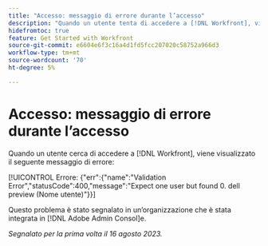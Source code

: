 ```yaml
---
title: "Accesso: messaggio di errore durante l’accesso"
description: "Quando un utente tenta di accedere a [!DNL Workfront], viene visualizzato un messaggio di errore."
hidefromtoc: true
feature: Get Started with Workfront
source-git-commit: e6604e6f3c16a4d1fd5fcc207020c58752a966d3
workflow-type: tm+mt
source-wordcount: '70'
ht-degree: 5%

---
```



# Accesso: messaggio di errore durante l’accesso

Quando un utente cerca di accedere a [!DNL Workfront], viene visualizzato il seguente messaggio di errore:

[!UICONTROL Errore: {&quot;err&quot;:{&quot;name&quot;:&quot;Validation Error&quot;,&quot;statusCode&quot;:400,&quot;message&quot;:&quot;Expect one user but found 0. dell preview (Nome utente)&quot;}}]

Questo problema è stato segnalato in un’organizzazione che è stata integrata in [!DNL Adobe Admin Consol]e.

_Segnalato per la prima volta il 16 agosto 2023._
